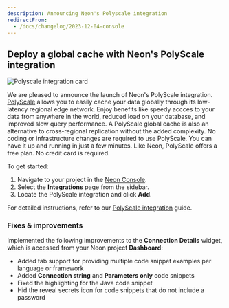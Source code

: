 ```yaml
---
description: Announcing Neon's Polyscale integration
redirectFrom:
  - /docs/changelog/2023-12-04-console
---
```


## Deploy a global cache with Neon's PolyScale integration

![Polyscale integration card](/docs/relnotes/neon_polyscale.jpg)

We are pleased to announce the launch of Neon's PolyScale integration. [PolyScale](https://docs.polyscale.ai/) allows you to easily cache your data globally through its low-latency regional edge network. Enjoy benefits like speedy accces to your data from anywhere in the world, reduced load on your database, and improved slow query performance. A PolyScale global cache is also an alternative to cross-regional replication without the added complexity. No coding or infrastructure changes are required to use PolyScale. You can have it up and running in just a few minutes. Like Neon, PolyScale offers a free plan. No credit card is required.

To get started:

1. Navigate to your project in the [Neon Console](https://console.neon.tech/app/projects).
2. Select the **Integrations** page from the sidebar.
3. Locate the PolyScale integration and click **Add**.

For detailed instructions, refer to our [PolyScale integration](/docs/guides/polyscale-integration) guide.

### Fixes & improvements

Implemented the following improvements to the **Connection Details** widget, which is accessed from your Neon project **Dashboard**:

- Added tab support for providing multiple code snippet examples per language or framework
- Added **Connection string** and **Parameters only** code snippets
- Fixed the highlighting for the Java code snippet
- Hid the reveal secrets icon for code snippets that do not include a password
